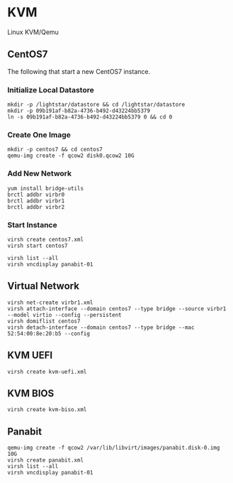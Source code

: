 # KVM

Linux KVM/Qemu

## CentOS7

The following that start a new CentOS7 instance.

### Initialize Local Datastore

    mkdir -p /lightstar/datastore && cd /lightstar/datastore
    mkdir -p 09b191af-b82a-4736-b492-d43224bb5379
    ln -s 09b191af-b82a-4736-b492-d43224bb5379 0 && cd 0
   
### Create One Image

    mkdir -p centos7 && cd centos7
    qemu-img create -f qcow2 disk0.qcow2 10G
    
### Add New Network

    yum install bridge-utils
    brctl addbr virbr0
    brctl addbr virbr1
    brctl addbr virbr2

### Start Instance 

    virsh create centos7.xml
    virsh start centos7
    
    virsh list --all
    virsh vncdisplay panabit-01

## Virtual Network

    virsh net-create virbr1.xml
    virsh attach-interface --domain centos7 --type bridge --source virbr1 --model virtio --config --persistent
    virsh domiflist centos7
    virsh detach-interface --domain centos7 --type bridge --mac 52:54:00:8e:20:b5 --config
    
## KVM UEFI

    virsh create kvm-uefi.xml

## KVM BIOS

    virsh create kvm-biso.xml
   
## Panabit
 
    qemu-img create -f qcow2 /var/lib/libvirt/images/panabit.disk-0.img 10G
    virsh create panabit.xml
    virsh list --all
    virsh vncdisplay panabit-01

